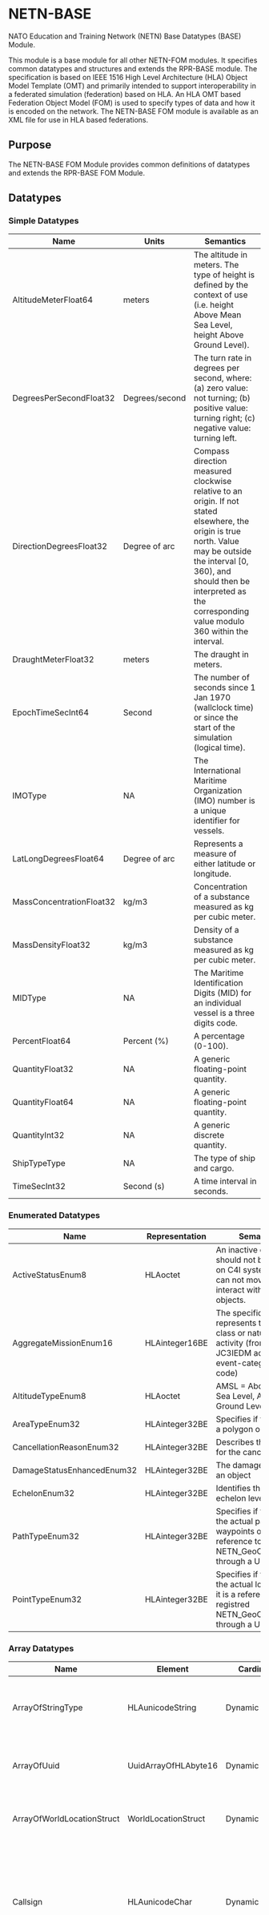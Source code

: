 # NETN-BASE
NATO Education and Training Network (NETN) Base Datatypes (BASE) Module. 
        
This module is a base module for all other NETN-FOM modules. It specifies common datatypes and structures and extends the RPR-BASE module. The specification is based on IEEE 1516 High Level Architecture (HLA) Object Model Template (OMT) and primarily intended to support interoperability in a federated simulation (federation) based on HLA. An HLA OMT based Federation Object Model (FOM) is used to specify types of data and how it is encoded on the network. The NETN-BASE FOM module is available as an XML file for use in HLA based federations.
        
## Purpose
The NETN-BASE FOM Module provides common definitions of datatypes and extends the RPR-BASE FOM Module.

## Datatypes

### Simple Datatypes

|Name|Units|Semantics|
|---|---|---|
|AltitudeMeterFloat64|meters|The altitude in meters. The type of height is defined by the context of use (i.e. height Above Mean Sea Level, height Above Ground Level).|
|DegreesPerSecondFloat32|Degrees/second|The turn rate in degrees per second, where: (a) zero value: not turning; (b) positive value: turning right; (c) negative value: turning left.|
|DirectionDegreesFloat32|Degree of arc|Compass direction measured clockwise relative to an origin. If not stated elsewhere, the origin is true north. Value may be outside the interval [0, 360), and should then be interpreted as the corresponding value modulo 360 within the interval.|
|DraughtMeterFloat32|meters|The draught in meters.|
|EpochTimeSecInt64|Second|The number of seconds since 1 Jan 1970 (wallclock time) or since the start of the simulation (logical time).|
|IMOType|NA|The International Maritime Organization (IMO) number is a unique identifier for vessels.|
|LatLongDegreesFloat64|Degree of arc|Represents a measure of either latitude or longitude.|
|MassConcentrationFloat32|kg/m3|Concentration of a substance measured as kg per cubic meter.|
|MassDensityFloat32|kg/m3|Density of a substance measured as kg per cubic meter.|
|MIDType|NA|The Maritime Identification Digits (MID) for an individual vessel is a three digits code.|
|PercentFloat64|Percent (%)|A percentage (0-100).|
|QuantityFloat32|NA|A generic floating-point quantity.|
|QuantityFloat64|NA|A generic floating-point quantity.|
|QuantityInt32|NA|A generic discrete quantity.|
|ShipTypeType|NA|The type of ship and cargo.|
|TimeSecInt32|Second (s)|A time interval in seconds.|

### Enumerated Datatypes

|Name|Representation|Semantics|
|---|---|---|
|ActiveStatusEnum8|HLAoctet|An inactive object should not be shown on C4I systems and can not move or interact with other objects.|
|AggregateMissionEnum16|HLAinteger16BE|The specific value that represents the general class or nature of activity (from JC3IEDM action-event-category-code)|
|AltitudeTypeEnum8|HLAoctet|AMSL = Above Mean Sea Level, AGL = Abve Ground Level|
|AreaTypeEnum32|HLAinteger32BE|Specifies if the area is a polygon or a circle.|
|CancellationReasonEnum32|HLAinteger32BE|Describes the reason for the cancellation|
|DamageStatusEnhancedEnum32|HLAinteger32BE|The damage status of an object|
|EchelonEnum32|HLAinteger32BE|Identifies the unit's echelon level.|
|PathTypeEnum32|HLAinteger32BE|Specifies if the path is the actual path with waypoints or if it is a reference to registred NETN_GeoObject.Path through a UUID.|
|PointTypeEnum32|HLAinteger32BE|Specifies if the point is the actual location or if it is a reference to registred NETN_GeoObject.Point through a UUID.|

### Array Datatypes

|Name|Element|Cardinality|Semantics|
|---|---|---|---|
|ArrayOfStringType|HLAunicodeString|Dynamic|An general array datatype for representing a set of strings.|
|ArrayOfUuid|UuidArrayOfHLAbyte16|Dynamic|Array of Unique Identifiers expressed as UUIDs.|
|ArrayOfWorldLocationStruct|WorldLocationStruct|Dynamic|A polygonal chain with geocentric points, may be empty.|
|Callsign|HLAunicodeChar|Dynamic|Unique identifier for an entity. A more user friendly identifier than UUID, used in Logistics protocol for Consumer and Provider.|
|FederateName|HLAunicodeChar|Dynamic|HLA Federate Name|
|GeocentricPath|WorldLocationStruct|[2..2147483647]|An array of geocentric world locations with at least two elements.|
|GeocentricPolygon|WorldLocationStruct|[3..2147483647]|A polygon in world locations.|
|GeodeticPath|GeodeticLocation|[2..2147483647]|A list of lat, lon coordinates in WGS84 reference system specifying a path where each segement is a great circle between locations.|
|GeodeticPolygon|GeodeticLocation|[3..2147483647]|A geographical area bounded by a path where the first and last point in the path are closed. Each point is a geodetic coordinate in WGS84 on the earth surface. Each segment is a great circle between locations.|
|NETN_ArrayOfSupplyStruct|NETN_SupplyStruct|Dynamic|Array with NETN SupplyStructs|
|SymbolIdentifierArray15|HLAunicodeChar|15|MIL-STD-2525C symbol code.|
|SymbolIdentifierArray30|HLAunicodeChar|30|MIL-STD-2525D symbol code.|
|TransactionId|HLAbyte|16|Unique identifier for a transaction. Encoded according to RFC 4122, section 4.1.2 using 16 bytes. Also referred to as Variant 1 or RFC 4122/DCE 1.1 UUIDs.|
|UUID|HLAbyte|16|4122, section 4.1.2 using 16 bytes. Also referred to as Variant 1 or RFC 4122/DCE 1.1 UUIDs. For example, 00112233-4455-8877-6699-aabbccddeeff is encoded as the bytes 00 11 22 33 44 55 88 77 66 99 aa bb cc dd ee ff.|
|UuidArrayOfHLAbyte16|HLAbyte|16|UUIDs are exchanged as a byte array and are encoded according to RFC 4122, section 4.1.2 using 16 bytes. Also referred to as Variant 1 or RFC 4122/DCE 1.1 UUIDs. For example, 00112233-4455-8877-6699-aabbccddeeff is encoded as the bytes 00 11 22 33 44 55 88 77 66 99 aa bb cc dd ee ff.|

### Fixed Record Datatypes

|Name|Fields|Semantics|
|---|---|---|
|GeocentricCircle|Location, Radius|Circle|
|GeodeticCircle|CenterPoint, Radius|A geodetic point and radius specifying a circle on the surface of the earth WGS84 where radius is a great circle distance on the surface.|
|GeodeticLocation|Latitude, Longitude|A geodetic point, specified by latitude and longitude, with unspecified altitude. WGS84|
|GeodeticQuadrangle|Point1, Point2|A latitude-longitude quadrangle is a region bounded by two meridians and two parallels.|
|NETN_SupplyStruct|SupplyType, Quantity|Same encoding as RPR2 SupplyStruct.|

### Variant Record Datatypes

|Name|Discriminant|Alternatives|Semantics|
|---|---|---|---|
|AreaVariantStruct|AreaTypeEnum32|Polygon, Circle|Defines the BaseStruct.|
|PathVariantStruct|PathTypeEnum32|Waypoints, UUID|Defines the path, either as a polygonal chain or a UUID that refers to a in the federation execution registred NETN_GeoObject.Path.|
|PointVariantStruct|PointTypeEnum32|Location, UUID|Defines the point, either a Location or a UUID reference to a NETN_GeoObject.Point.|


